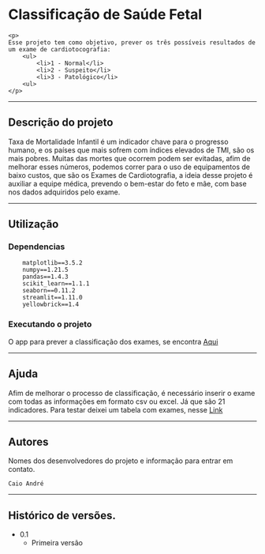 # Classificação de Saúde Fetal
	<p>
	Esse projeto tem como objetivo, prever os três possíveis resultados de um exame de cardiotocografia:
		<ul>
			<li>1 - Normal</li>
			<li>2 - Suspeito</li>
			<li>3 - Patológico</li>
		<ul>
	</p>
		
---------------------------------------------------------------------------------------
## Descrição do projeto

<p>
	Taxa de Mortalidade Infantil é um indicador chave para o progresso humano, e os países que mais sofrem com índices elevados de TMI, são os mais pobres. Muitas das mortes que ocorrem podem ser evitadas, afim de melhorar esses números, podemos correr para o uso de equipamentos de baixo custos, que são os Exames de Cardiotografia, a ideia desse projeto é auxiliar a equipe médica, prevendo o bem-estar do feto e mãe, com base nos dados adquiridos pelo exame.
</p>
		
---------------------------------------------------------------------------------------		
## Utilização

### Dependencias

```python:
	matplotlib==3.5.2
	numpy==1.21.5
	pandas==1.4.3
	scikit_learn==1.1.1
	seaborn==0.11.2
	streamlit==1.11.0
	yellowbrick==1.4
```
### Executando o projeto

<p>
	O app para prever a classificação dos exames, se encontra <a href='https://classificador-saude-fetal.herokuapp.com/'>Aqui</a>	
</p>

---------------------------------------------------------------------------------------		
		
## Ajuda

<p>
	Afim de melhorar o processo de classificação, é necessário inserir o exame com todas as informações em formato csv ou excel. Já que são 21 indicadores. Para testar deixei um tabela com exames, nesse <a href='https://github.com/caioandre182/Classificador-Saude-Fetal/blob/main/exames.csv'>Link</a>
</p>
	
---------------------------------------------------------------------------------------		
## Autores

Nomes dos desenvolvedores do projeto e informação para entrar em contato.

<code>Caio André</code>

---------------------------------------------------------------------------------------		
## Histórico de versões.

* 0.1
    * Primeira versão


